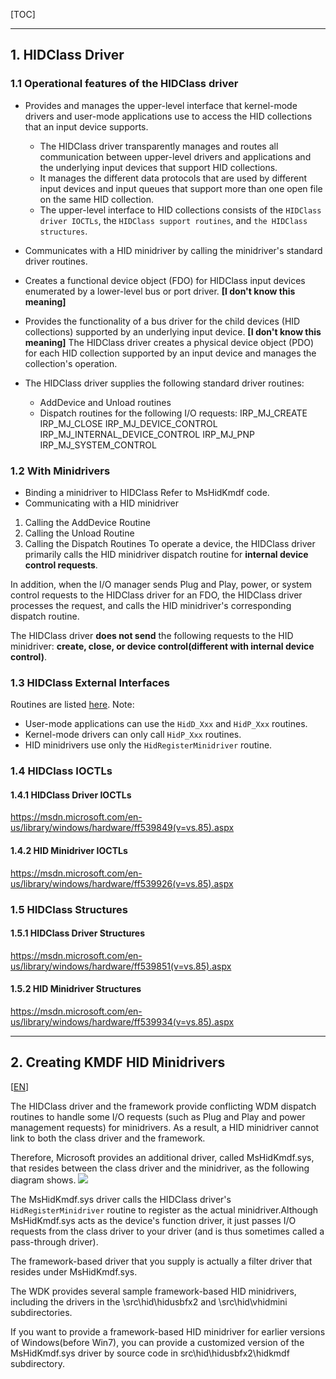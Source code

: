 [TOC]
 
****
## 1. HIDClass Driver
### 1.1 Operational features of the HIDClass driver
* Provides and manages the upper-level interface that kernel-mode drivers and user-mode applications use to access the HID collections that an input device supports.
    * The HIDClass driver transparently manages and routes all communication between upper-level drivers and applications and the underlying input devices that support HID collections.
    * It manages the different data protocols that are used by different input devices and input queues that support more than one open file on the same HID collection.
    * The upper-level interface to HID collections consists of the `HIDClass driver IOCTLs`, the `HIDClass support routines`, and `the HIDClass structures`.
 
* Communicates with a HID minidriver by calling the minidriver's standard driver routines.
 
* Creates a functional device object (FDO) for HIDClass input devices enumerated by a lower-level bus or port driver. **[I don't know this meaning]**
 
* Provides the functionality of a bus driver for the child devices (HID collections) supported by an underlying input device. **[I don't know this meaning]**
The HIDClass driver creates a physical device object (PDO) for each HID collection supported by an input device and manages the collection's operation.
 
* The HIDClass driver supplies the following standard driver routines:
    * AddDevice and Unload routines
    * Dispatch routines for the following I/O requests:
        IRP_MJ_CREATE
        IRP_MJ_CLOSE
        IRP_MJ_DEVICE_CONTROL
        IRP_MJ_INTERNAL_DEVICE_CONTROL
        IRP_MJ_PNP
        IRP_MJ_SYSTEM_CONTROL
 
### 1.2 With Minidrivers
* Binding a minidriver to HIDClass
Refer to MsHidKmdf code.
* Communicating with a HID minidriver
1. Calling the AddDevice Routine
2. Calling the Unload Routine
3. Calling the Dispatch Routines
To operate a device, the HIDClass driver primarily calls the HID minidriver dispatch routine for **internal device control requests**.
 
In addition, when the I/O manager sends Plug and Play, power, or system control requests to the HIDClass driver for an FDO, the HIDClass driver processes the request, and calls the HID minidriver's corresponding dispatch routine.
 
The HIDClass driver **does not send** the following requests to the HID minidriver: **create, close, or device control(different with internal device control)**.
 
### 1.3 HIDClass External Interfaces
Routines are listed [here](https://msdn.microsoft.com/en-us/library/windows/hardware/ff538865\(v=vs.85\).aspx).
Note:
* User-mode applications can use the `HidD_Xxx` and `HidP_Xxx` routines.
* Kernel-mode drivers can only call `HidP_Xxx` routines.
* HID minidrivers use only the `HidRegisterMinidriver` routine.
 
### 1.4 HIDClass IOCTLs
#### 1.4.1 HIDClass Driver IOCTLs
https://msdn.microsoft.com/en-us/library/windows/hardware/ff539849(v=vs.85).aspx
 
#### 1.4.2 HID Minidriver IOCTLs
https://msdn.microsoft.com/en-us/library/windows/hardware/ff539926(v=vs.85).aspx
 
### 1.5 HIDClass Structures
#### 1.5.1 HIDClass Driver Structures
https://msdn.microsoft.com/en-us/library/windows/hardware/ff539851(v=vs.85).aspx
 
#### 1.5.2 HID Minidriver Structures
https://msdn.microsoft.com/en-us/library/windows/hardware/ff539934(v=vs.85).aspx
 
****
## 2. Creating KMDF HID Minidrivers
[[EN](https://msdn.microsoft.com/en-us/library/windows/hardware/ff540774\(v=vs.85\).aspx)]
 
The HIDClass driver and the framework provide conflicting WDM dispatch routines to handle some I/O requests (such as Plug and Play and power management requests) for minidrivers. As a result, a HID minidriver cannot link to both the class driver and the framework.
 
Therefore, Microsoft provides an additional driver, called MsHidKmdf.sys, that resides between the class driver and the minidriver, as the following diagram shows.
![](https://msdn.microsoft.com/dynimg/IC490921.png)
 
The MsHidKmdf.sys driver calls the HIDClass driver's `HidRegisterMinidriver` routine to register as the actual minidriver.Although MsHidKmdf.sys acts as the device's function driver, it just passes I/O requests from the class driver to your driver (and is thus sometimes called a pass-through driver).
 
The framework-based driver that you supply is actually a filter driver that resides under MsHidKmdf.sys.
 
The WDK provides several sample framework-based HID minidrivers, including the drivers in the \src\hid\hidusbfx2 and \src\hid\vhidmini subdirectories.
 
If you want to provide a framework-based HID minidriver for earlier versions of Windows(before Win7), you can provide a customized version of the MsHidKmdf.sys driver by source code in src\hid\hidusbfx2\hidkmdf subdirectory.